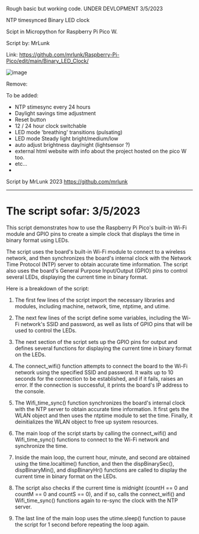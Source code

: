
Rough basic but working code. UNDER DEVLOPMENT 3/5/2023

NTP timesynced Binary LED clock

Scipt in Micropython for Raspberry Pi Pico W.

Script by: MrLunk

Link: https://github.com/mrlunk/Raspberry-Pi-Pico/edit/main/Binary_LED_Clock/

![image](https://user-images.githubusercontent.com/25208554/222953650-ffcc8cbb-c6f3-461f-9d17-29f5336d6641.png)


Remove:


To be added:
- NTP stimesync every 24 hours
- Daylight savings time adjustment
- Reset button
- 12 / 24 hour clock switchable
- LED mode 'breathing' transitions (pulsating)
- LED mode Steady light bright/medium/low
- auto adjust brightness day/night (lightsensor ?)
- external html website with info about the project hosted on the pico W too.
- etc...
- 
Script by MrLunk 2023
https://github.com/mrlunk

_______________________________________________________________________________

# The script sofar: 3/5/2023

This script demonstrates how to use the Raspberry Pi Pico's built-in Wi-Fi module and GPIO pins to create a simple clock that displays the time in binary format using LEDs.

The script uses the board's built-in Wi-Fi module to connect to a wireless network, and then synchronizes the board's internal clock with the Network Time Protocol (NTP) server to obtain accurate time information. The script also uses the board's General Purpose Input/Output (GPIO) pins to control several LEDs, displaying the current time in binary format.

Here is a breakdown of the script:

1. The first few lines of the script import the necessary libraries and modules, including machine, network, time, ntptime, and utime.

2. The next few lines of the script define some variables, including the Wi-Fi network's SSID and password, as well as lists of GPIO pins that will be used to control the LEDs.

3. The next section of the script sets up the GPIO pins for output and defines several functions for displaying the current time in binary format on the LEDs.

4. The connect_wifi() function attempts to connect the board to the Wi-Fi network using the specified SSID and password. It waits up to 10 seconds for the connection to be established, and if it fails, raises an error. If the connection is successful, it prints the board's IP address to the console.

5. The Wifi_time_sync() function synchronizes the board's internal clock with the NTP server to obtain accurate time information. It first gets the WLAN object and then uses the ntptime module to set the time. Finally, it deinitializes the WLAN object to free up system resources.

6. The main loop of the script starts by calling the connect_wifi() and Wifi_time_sync() functions to connect to the Wi-Fi network and synchronize the time.

7. Inside the main loop, the current hour, minute, and second are obtained using the time.localtime() function, and then the dispBinarySec(), dispBinaryMin(), and dispBinaryHr() functions are called to display the current time in binary format on the LEDs.

8. The script also checks if the current time is midnight (countH == 0 and countM == 0 and countS == 0), and if so, calls the connect_wifi() and Wifi_time_sync() functions again to re-sync the clock with the NTP server.

9. The last line of the main loop uses the utime.sleep() function to pause the script for 1 second before repeating the loop again.


